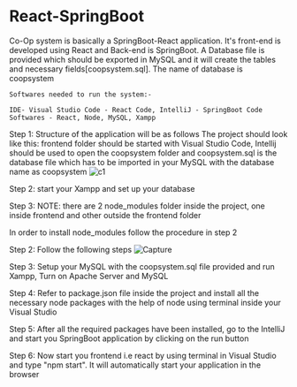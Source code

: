 # React-SpringBoot

Co-Op system is basically a SpringBoot-React application. It's front-end is developed using React and Back-end is SpringBoot.
A Database file is provided which should be exported in MySQL and it will create the tables and necessary fields[coopsystem.sql].
The name of database is coopsystem

```
Softwares needed to run the system:-

IDE- Visual Studio Code - React Code, IntelliJ - SpringBoot Code
Softwares - React, Node, MySQL, Xampp

```
Step 1: Structure of the application will be as follows 
The project should look like this: frontend folder should be started with Visual Studio Code, Intellij should be used to open the coopsystem folder and coopsystem.sql is the database file which has to be imported in your MySQL with the database name as coopsystem
![c1](https://user-images.githubusercontent.com/32956051/112727273-11a7e880-8edf-11eb-8b68-43dcafa974dc.PNG)

Step 2: start your Xampp and set up your database


Step 3:
NOTE: there are 2 node_modules folder inside the project, one inside frontend and other outside the frontend folder

In order to install node_modules follow the procedure in step 2


Step 2: Follow the following steps 
![Capture](https://user-images.githubusercontent.com/32956051/112590252-c21ecb00-8dbf-11eb-9b0b-4e4a915b54da.PNG)

Step 3: Setup your MySQL with the coopsystem.sql file provided and run Xampp, Turn on Apache Server and MySQL

Step 4: Refer to package.json file inside the project and install all the necessary node packages with the help of node using terminal inside your Visual Studio

Step 5: After all the required packages have been installed, go to the IntelliJ and start you SpringBoot application by clicking on the run button

Step 6: Now start you frontend i.e react by using terminal in Visual Studio and type "npm start". It will automatically start your application in the browser

